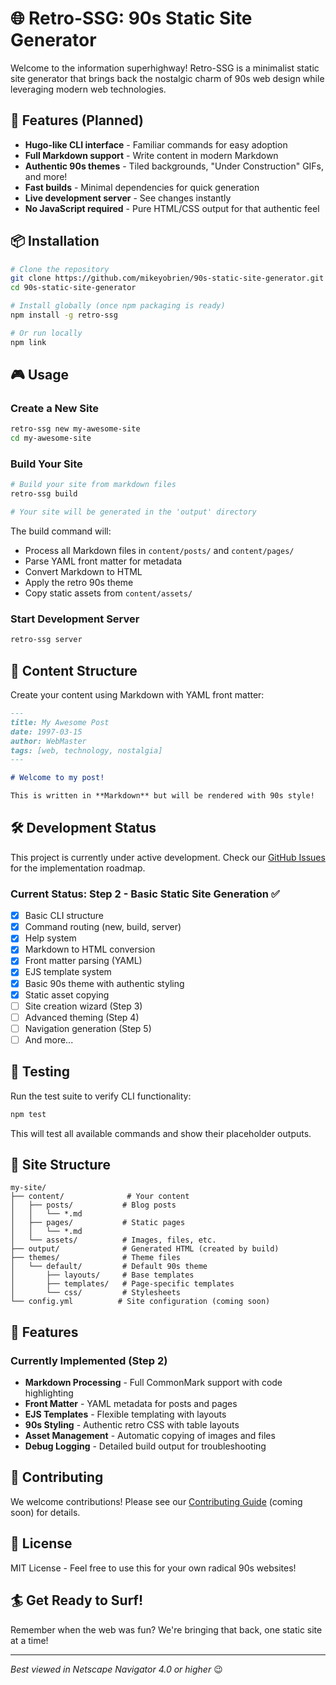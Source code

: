 # 🌐 Retro-SSG: 90s Static Site Generator

Welcome to the information superhighway! Retro-SSG is a minimalist static site generator that brings back the nostalgic charm of 90s web design while leveraging modern web technologies.

## 🚀 Features (Planned)

- **Hugo-like CLI interface** - Familiar commands for easy adoption
- **Full Markdown support** - Write content in modern Markdown
- **Authentic 90s themes** - Tiled backgrounds, "Under Construction" GIFs, and more!
- **Fast builds** - Minimal dependencies for quick generation
- **Live development server** - See changes instantly
- **No JavaScript required** - Pure HTML/CSS output for that authentic feel

## 📦 Installation

```bash
# Clone the repository
git clone https://github.com/mikeyobrien/90s-static-site-generator.git
cd 90s-static-site-generator

# Install globally (once npm packaging is ready)
npm install -g retro-ssg

# Or run locally
npm link
```

## 🎮 Usage

### Create a New Site
```bash
retro-ssg new my-awesome-site
cd my-awesome-site
```

### Build Your Site
```bash
# Build your site from markdown files
retro-ssg build

# Your site will be generated in the 'output' directory
```

The build command will:
- Process all Markdown files in `content/posts/` and `content/pages/`
- Parse YAML front matter for metadata
- Convert Markdown to HTML
- Apply the retro 90s theme
- Copy static assets from `content/assets/`

### Start Development Server
```bash
retro-ssg server
```

## 📝 Content Structure

Create your content using Markdown with YAML front matter:

```markdown
---
title: My Awesome Post
date: 1997-03-15
author: WebMaster
tags: [web, technology, nostalgia]
---

# Welcome to my post!

This is written in **Markdown** but will be rendered with 90s style!
```

## 🛠️ Development Status

This project is currently under active development. Check our [GitHub Issues](https://github.com/mikeyobrien/90s-static-site-generator/issues) for the implementation roadmap.

### Current Status: Step 2 - Basic Static Site Generation ✅

- [x] Basic CLI structure
- [x] Command routing (new, build, server)
- [x] Help system
- [x] Markdown to HTML conversion
- [x] Front matter parsing (YAML)
- [x] EJS template system
- [x] Basic 90s theme with authentic styling
- [x] Static asset copying
- [ ] Site creation wizard (Step 3)
- [ ] Advanced theming (Step 4)
- [ ] Navigation generation (Step 5)
- [ ] And more...

## 🧪 Testing

Run the test suite to verify CLI functionality:

```bash
npm test
```

This will test all available commands and show their placeholder outputs.

## 🎨 Site Structure

```
my-site/
├── content/              # Your content
│   ├── posts/           # Blog posts
│   │   └── *.md
│   ├── pages/           # Static pages
│   │   └── *.md
│   └── assets/          # Images, files, etc.
├── output/              # Generated HTML (created by build)
├── themes/              # Theme files
│   └── default/         # Default 90s theme
│       ├── layouts/     # Base templates
│       ├── templates/   # Page-specific templates
│       └── css/         # Stylesheets
└── config.yml          # Site configuration (coming soon)
```

## 🌟 Features

### Currently Implemented (Step 2)
- **Markdown Processing** - Full CommonMark support with code highlighting
- **Front Matter** - YAML metadata for posts and pages
- **EJS Templates** - Flexible templating with layouts
- **90s Styling** - Authentic retro CSS with table layouts
- **Asset Management** - Automatic copying of images and files
- **Debug Logging** - Detailed build output for troubleshooting

## 🤝 Contributing

We welcome contributions! Please see our [Contributing Guide](CONTRIBUTING.md) (coming soon) for details.

## 📜 License

MIT License - Feel free to use this for your own radical 90s websites!

## 🏄 Get Ready to Surf!

Remember when the web was fun? We're bringing that back, one static site at a time!

---

*Best viewed in Netscape Navigator 4.0 or higher* 😉